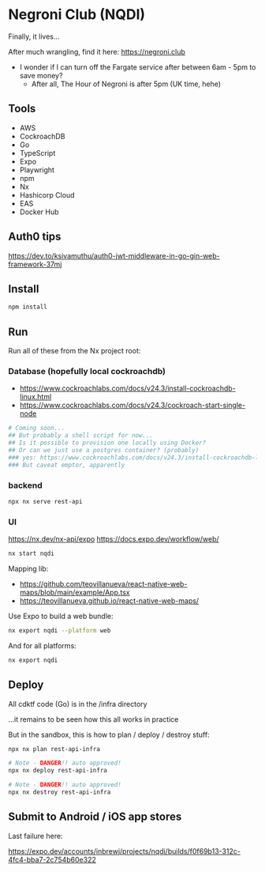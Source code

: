 # Negroni Club (NQDI)

Finally, it lives...

After much wrangling, find it here: https://negroni.club

- I wonder if I can turn off the Fargate service after between 6am - 5pm to save money?
  - After all, The Hour of Negroni is after 5pm (UK time, hehe)

## Tools

- AWS
- CockroachDB
- Go
- TypeScript
- Expo
- Playwright
- npm
- Nx
- Hashicorp Cloud
- EAS
- Docker Hub

## Auth0 tips

https://dev.to/ksivamuthu/auth0-jwt-middleware-in-go-gin-web-framework-37mj

## Install

```sh
npm install
```

## Run

Run all of these from the Nx project root:

### Database (hopefully local cockroachdb)

- https://www.cockroachlabs.com/docs/v24.3/install-cockroachdb-linux.html
- https://www.cockroachlabs.com/docs/v24.3/cockroach-start-single-node

```sh
# Coming soon...
## But probably a shell script for now...
## Is it possible to provision one locally using Docker?
## Or can we just use a postgres container? (probably)
### yes: https://www.cockroachlabs.com/docs/v24.3/install-cockroachdb-linux.html#install-docker
### But caveat emptor, apparently
```

### backend

```sh
npx nx serve rest-api
```

### UI

https://nx.dev/nx-api/expo
https://docs.expo.dev/workflow/web/

```sh
nx start nqdi
```

Mapping lib:

- https://github.com/teovillanueva/react-native-web-maps/blob/main/example/App.tsx
- https://teovillanueva.github.io/react-native-web-maps/

Use Expo to build a web bundle:

```sh
nx export nqdi --platform web
```

And for all platforms:

```sh
nx export nqdi
```

## Deploy

All cdktf code (Go) is in the /infra directory

...it remains to be seen how this all works in practice

But in the sandbox, this is how to plan / deploy / destroy stuff:

```sh
npx nx plan rest-api-infra

# Note - DANGER!! auto approved!
npx nx deploy rest-api-infra

# Note - DANGER!! auto approved!
npx nx destroy rest-api-infra
```

## Submit to Android / iOS app stores

Last failure here:

https://expo.dev/accounts/inbrewj/projects/nqdi/builds/f0f69b13-312c-4fc4-bba7-2c754b60e322
